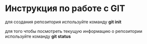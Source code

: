 #  Инструкция по работе с GIT 


для создания репозитория используйте команду **git init**

для того чтобы посмотреть текущую информацию о репозитории используйте команду  **git status** 